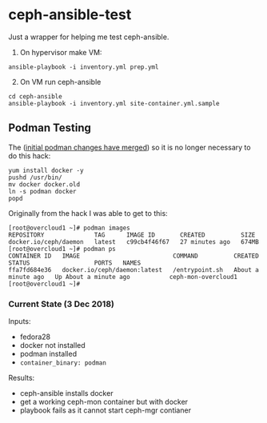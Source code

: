 # ceph-ansible-test

Just a wrapper for helping me test ceph-ansible. 

1. On hypervisor make VM:
```
ansible-playbook -i inventory.yml prep.yml
```

2. On VM run ceph-ansible
```
cd ceph-ansible
ansible-playbook -i inventory.yml site-container.yml.sample
```

## Podman Testing

The ([initial podman changes have merged](https://github.com/ceph/ceph-ansible/pull/3308))
so it is no longer necessary to do this hack:
```
yum install docker -y
pushd /usr/bin/
mv docker docker.old
ln -s podman docker
popd
```
Originally from the hack I was able to get to this:
```
[root@overcloud1 ~]# podman images
REPOSITORY              TAG      IMAGE ID       CREATED          SIZE
docker.io/ceph/daemon   latest   c99cb4f46f67   27 minutes ago   674MB
[root@overcloud1 ~]# podman ps
CONTAINER ID   IMAGE                          COMMAND          CREATED              STATUS                  PORTS   NAMES
ffa7fd684e36   docker.io/ceph/daemon:latest   /entrypoint.sh   About a minute ago   Up About a minute ago           ceph-mon-overcloud1
[root@overcloud1 ~]# 
```

### Current State (3 Dec 2018)

Inputs:
- fedora28
- docker not installed
- podman installed
- `container_binary: podman`

Results:
- ceph-ansible installs docker 
- get a working ceph-mon container but with docker
- playbook fails as it cannot start ceph-mgr contianer

